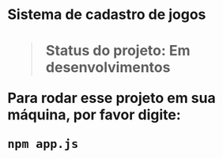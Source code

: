 <h1> Sistema de cadastro de jogos<h1>

> Status do projeto: Em desenvolvimentos

Para rodar esse projeto em sua máquina, por favor digite:

```
npm app.js
```
